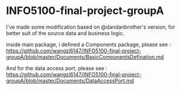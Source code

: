 # INFO5100-final-project-groupA
I've made some modification based on @dandanbrother's version, for better suit of the source data and business logic.

inside main package, i defined a Components package, please see : https://github.com/wangzi6147/INFO5100-final-project-groupA/blob/master/Documents/BasicComponentsDefination.md

And for the data access port, please see : https://github.com/wangzi6147/INFO5100-final-project-groupA/blob/master/Documents/DataAccessPort.md
